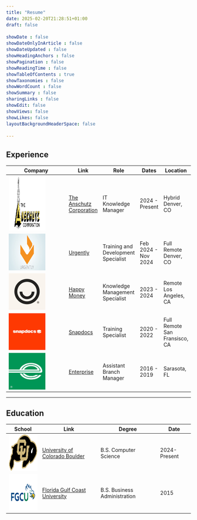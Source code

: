 ```yaml
---
title: "Resume"
date: 2025-02-20T21:28:51+01:00
draft: false

showDate : false
showDateOnlyInArticle : false
showDateUpdated : false
showHeadingAnchors : false
showPagination : false
showReadingTime : false
showTableOfContents : true
showTaxonomies : false 
showWordCount : false
showSummary : false
sharingLinks : false
showEdit: false
showViews: false
showLikes: false
layoutBackgroundHeaderSpace: false

---
```


## Experience

<table>
  <thead>
    <tr>
      <th>Company</th>
      <th>Link</th>
      <th>Role</th>
      <th>Dates</th>
      <th>Location</th>
    </tr>
  </thead>
  <tbody>
    <tr>
      <td width=150><img class="customEntityLogo" src="TAC.png" height=150 width=100 alt="The Anschutz Corporation" /></td>
      <td><a href="https://en.wikipedia.org/wiki/The_Anschutz_Corporation" target="_blank">The Anschutz Corporation</a></td>
      <td>IT Knowledge Manager</td>
      <td>2024 - Present</td>
      <td>Hybrid<br>Denver, CO</td>
    </tr>
    <tr>
      <td><img class="customEntityLogo" src="urgently.jpg" height=100 width=100 alt="Urgently" /></td>
      <td><a href="https://www.geturgently.com/" target="_blank">Urgently</a></td>
      <td>Training and Development Specialist</td>
      <td>Feb 2024 - Nov 2024</td>
      <td>Full Remote<br>Denver, CO</td>
    </tr>
    <tr>
      <td><img class="customEntityLogo" src="hm.png" alt="Happy Money" height=100 width=100/></td>
      <td><a href="https://happymoney.com/" target="_blank">Happy Money</a></td>
      <td>Knowledge Management Specialist</td>
      <td>2023 - 2024</td>
      <td>Remote<br>Los Angeles, CA</td>
    </tr>
    <tr>
      <td><img class="customEntityLogo" src="snapdocs.png" height=100 width=100 alt="Snapdocs" /></td>
      <td><a href="https://www.snapdocs.com/" target="_blank">Snapdocs</a></td>
      <td>Training Specialist</td>
      <td>2020 - 2022</td>
      <td>Full Remote<br>San Fransisco, CA</td>
    </tr>
    <tr>
      <td><img class="customEntityLogo" src="enterprise.png" height=100 width=100 alt="Enterprise" /></td>
      <td><a href="https://www.sky.de/" target="_blank">Enterprise</a></td>
      <td>Assistant Branch Manager</td>
      <td>2016 - 2019</td>
      <td>Sarasota, FL</td>
    </tr>
  </tbody>
</table>

---

## Education

<table>
  <thead>
    <tr>
      <th>School</th>
      <th>Link</th>
      <th>Degree</th>
      <th>Date</th>
    </tr>
  </thead>
  <tbody>
    <tr>
      <td><img class="customEntityLogo" height="100" width="100" src="cu-boulder.png" alt="CU Boulder Logo"/></td>
      <td><a href="https://www.colorado.edu/" target="_blank">University of Colorado Boulder</a></td>
      <td>B.S. Computer Science</td>
      <td>2024-Present</td>
    </tr>
    <tr>
      <td><img class="customEntityLogo" height="100" width="100" src="fgcu.png" alt="FGCU Logo"/></td>
      <td><a href="https://www.fgcu.edu/" target="_blank">Florida Gulf Coast University</a></td>
      <td>B.S. Business Administration</td>
      <td>2015</td>
    </tr>
  </tbody>
</table>
